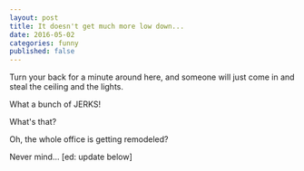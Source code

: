 ```yaml
---
layout: post
title: It doesn't get much more low down...
date: 2016-05-02 
categories: funny
published: false
---
```


Turn your back for a minute around here, and someone will just come in and steal the ceiling and the lights.

What a bunch of JERKS!

What's that?

Oh, the whole office is getting remodeled?

Never mind...
[ed: update below]
<img src="https://dl.dropbox.com/u/4029490/renovation.jpg" alt="" />